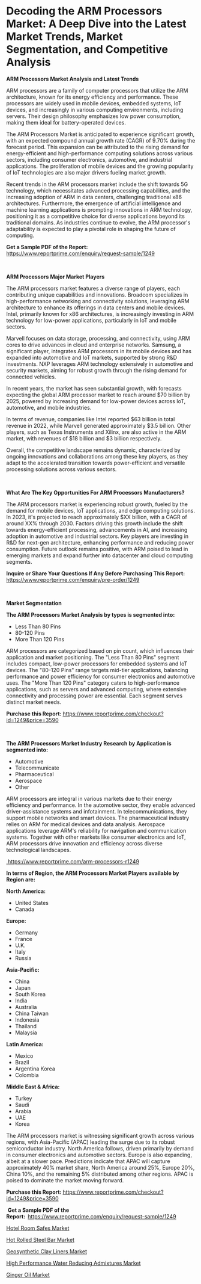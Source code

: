 <p><h1>Decoding the ARM Processors Market: A Deep Dive into the Latest Market Trends, Market Segmentation, and Competitive Analysis</h1></p><p><strong>ARM Processors Market Analysis and Latest Trends</strong></p>
<p><p>ARM processors are a family of computer processors that utilize the ARM architecture, known for its energy efficiency and performance. These processors are widely used in mobile devices, embedded systems, IoT devices, and increasingly in various computing environments, including servers. Their design philosophy emphasizes low power consumption, making them ideal for battery-operated devices.</p><p>The ARM Processors Market is anticipated to experience significant growth, with an expected compound annual growth rate (CAGR) of 9.70% during the forecast period. This expansion can be attributed to the rising demand for energy-efficient and high-performance computing solutions across various sectors, including consumer electronics, automotive, and industrial applications. The proliferation of mobile devices and the growing popularity of IoT technologies are also major drivers fueling market growth.</p><p>Recent trends in the ARM processors market include the shift towards 5G technology, which necessitates advanced processing capabilities, and the increasing adoption of ARM in data centers, challenging traditional x86 architectures. Furthermore, the emergence of artificial intelligence and machine learning applications is prompting innovations in ARM technology, positioning it as a competitive choice for diverse applications beyond its traditional domains. As industries continue to evolve, the ARM processor's adaptability is expected to play a pivotal role in shaping the future of computing.</p></p>
<p><strong>Get a Sample PDF of the Report:&nbsp;</strong> <a href="https://www.reportprime.com/enquiry/request-sample/1249">https://www.reportprime.com/enquiry/request-sample/1249</a></p>
<p>&nbsp;</p>
<p><strong>ARM Processors Major Market Players</strong></p>
<p><p>The ARM processors market features a diverse range of players, each contributing unique capabilities and innovations. Broadcom specializes in high-performance networking and connectivity solutions, leveraging ARM architecture to enhance its offerings in data centers and mobile devices. Intel, primarily known for x86 architectures, is increasingly investing in ARM technology for low-power applications, particularly in IoT and mobile sectors.</p><p>Marvell focuses on data storage, processing, and connectivity, using ARM cores to drive advances in cloud and enterprise networks. Samsung, a significant player, integrates ARM processors in its mobile devices and has expanded into automotive and IoT markets, supported by strong R&D investments. NXP leverages ARM technology extensively in automotive and security markets, aiming for robust growth through the rising demand for connected vehicles.</p><p>In recent years, the market has seen substantial growth, with forecasts expecting the global ARM processor market to reach around $70 billion by 2025, powered by increasing demand for low-power devices across IoT, automotive, and mobile industries. </p><p>In terms of revenue, companies like Intel reported $63 billion in total revenue in 2022, while Marvell generated approximately $3.5 billion. Other players, such as Texas Instruments and Xilinx, are also active in the ARM market, with revenues of $18 billion and $3 billion respectively. </p><p>Overall, the competitive landscape remains dynamic, characterized by ongoing innovations and collaborations among these key players, as they adapt to the accelerated transition towards power-efficient and versatile processing solutions across various sectors.</p></p>
<p>&nbsp;</p>
<p><strong>What Are The Key Opportunities For ARM Processors Manufacturers?</strong></p>
<p><p>The ARM processors market is experiencing robust growth, fueled by the demand for mobile devices, IoT applications, and edge computing solutions. In 2023, it's projected to reach approximately $XX billion, with a CAGR of around XX% through 2030. Factors driving this growth include the shift towards energy-efficient processing, advancements in AI, and increasing adoption in automotive and industrial sectors. Key players are investing in R&D for next-gen architecture, enhancing performance and reducing power consumption. Future outlook remains positive, with ARM poised to lead in emerging markets and expand further into datacenter and cloud computing segments.</p></p>
<p><strong>Inquire or Share Your Questions If Any Before Purchasing This Report:</strong> <a href="https://www.reportprime.com/enquiry/pre-order/1249">https://www.reportprime.com/enquiry/pre-order/1249</a></p>
<p>&nbsp;</p>
<p><strong>Market Segmentation</strong></p>
<p><strong>The ARM Processors Market Analysis by types is segmented into:</strong></p>
<p><ul><li>Less Than 80 Pins</li><li>80-120 Pins</li><li>More Than 120 Pins</li></ul></p>
<p><p>ARM processors are categorized based on pin count, which influences their application and market positioning. The "Less Than 80 Pins" segment includes compact, low-power processors for embedded systems and IoT devices. The "80-120 Pins" range targets mid-tier applications, balancing performance and power efficiency for consumer electronics and automotive uses. The "More Than 120 Pins" category caters to high-performance applications, such as servers and advanced computing, where extensive connectivity and processing power are essential. Each segment serves distinct market needs.</p></p>
<p><strong>Purchase this Report:&nbsp;</strong><a href="https://www.reportprime.com/checkout?id=1249&price=3590">https://www.reportprime.com/checkout?id=1249&price=3590</a></p>
<p>&nbsp;</p>
<p><strong>The ARM Processors Market Industry Research by Application is segmented into:</strong></p>
<p><ul><li>Automotive</li><li>Telecommunicate</li><li>Pharmaceutical</li><li>Aerospace</li><li>Other</li></ul></p>
<p><p>ARM processors are integral in various markets due to their energy efficiency and performance. In the automotive sector, they enable advanced driver-assistance systems and infotainment. In telecommunications, they support mobile networks and smart devices. The pharmaceutical industry relies on ARM for medical devices and data analysis. Aerospace applications leverage ARM's reliability for navigation and communication systems. Together with other markets like consumer electronics and IoT, ARM processors drive innovation and efficiency across diverse technological landscapes.</p></p>
<p><a href="https://www.reportprime.com/arm-processors-r1249">&nbsp;https://www.reportprime.com/arm-processors-r1249</a></p>
<p><strong>In terms of Region, the ARM Processors Market Players available by Region are:</strong></p>
<p>
    <p> <strong> North America: </strong>
        <ul>
            <li>United States</li>
            <li>Canada</li>
        </ul>
        </p> 
    <p> <strong> Europe: </strong>
        <ul>
            <li>Germany</li>
            <li>France</li>
            <li>U.K.</li>
            <li>Italy</li>
            <li>Russia</li>
        </ul>
        </p> 
    <p> <strong> Asia-Pacific: </strong>
        <ul>
            <li>China</li>
            <li>Japan</li>
            <li>South Korea</li>
            <li>India</li>
            <li>Australia</li>
            <li>China Taiwan</li>
            <li>Indonesia</li>
            <li>Thailand</li>
            <li>Malaysia</li>
        </ul>
        </p> 
    <p> <strong> Latin America: </strong>
        <ul>
            <li>Mexico</li>
            <li>Brazil</li>
            <li>Argentina Korea</li>
            <li>Colombia</li>
        </ul>
        </p> 
    <p> <strong> Middle East & Africa: </strong>
        <ul>
            <li>Turkey</li>
            <li>Saudi</li>
            <li>Arabia</li>
            <li>UAE</li>
            <li>Korea</li>
        </ul>
    </p>
    </p>
<p><p>The ARM processors market is witnessing significant growth across various regions, with Asia-Pacific (APAC) leading the surge due to its robust semiconductor industry. North America follows, driven primarily by demand in consumer electronics and automotive sectors. Europe is also expanding, albeit at a slower pace. Predictions indicate that APAC will capture approximately 40% market share, North America around 25%, Europe 20%, China 10%, and the remaining 5% distributed among other regions. APAC is poised to dominate the market moving forward.</p></p>
<p><strong>Purchase this Report: </strong><a href="https://www.reportprime.com/checkout?id=1249&price=3590">https://www.reportprime.com/checkout?id=1249&price=3590</a></p>
<p>&nbsp;<strong>Get a Sample PDF of the Report:&nbsp;&nbsp;</strong><a href="https://www.reportprime.com/enquiry/request-sample/1249">https://www.reportprime.com/enquiry/request-sample/1249</a></p>
<p><strong></strong></p>
<p><p><a href="https://medium.com/@theomorar08/hotel-room-safes-market-essentials-key-market-players-demand-drivers-and-roi-potential-c06159c9387f">Hotel Room Safes Market</a></p><p><a href="https://issuu.com/reportprime-2/docs/hot-rolled-steel-bar-market-size-20_d7677dacae96d2">Hot Rolled Steel Bar Market</a></p><p><a href="https://www.linkedin.com/pulse/geosynthetic-clay-liners-market-outlook-forecast-from-2024-2031-foylc?trackingId=Fbfk52SBREaaGP8w1ZVf2A%3D%3D">Geosynthetic Clay Liners Market</a></p><p><a href="https://issuu.com/reportprime-2/docs/high-performance-water-reducing-adm_56f09a029c2bf5">High Performance Water Reducing Admixtures Market</a></p><p><a href="https://www.linkedin.com/pulse/global-ginger-oil-market-landscape-future-trends-strategic-forecast-gsqkc?trackingId=rCDdJLsjR%2FiQyjVfCVMgZg%3D%3D">Ginger Oil Market</a></p></p>